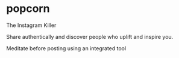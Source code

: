 # popcorn

The Instagram Killer 

Share authentically and discover people who uplift and inspire you.

Meditate before posting using an integrated tool 

